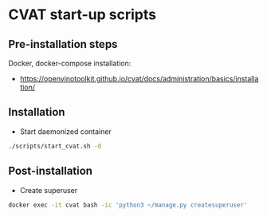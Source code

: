 # CVAT start-up scripts

## Pre-installation steps

Docker, docker-compose installation:
- https://openvinotoolkit.github.io/cvat/docs/administration/basics/installation/

## Installation

- Start daemonized container
```bash
./scripts/start_cvat.sh -d
```

## Post-installation

- Create superuser
```bash
docker exec -it cvat bash -ic 'python3 ~/manage.py createsuperuser'
```